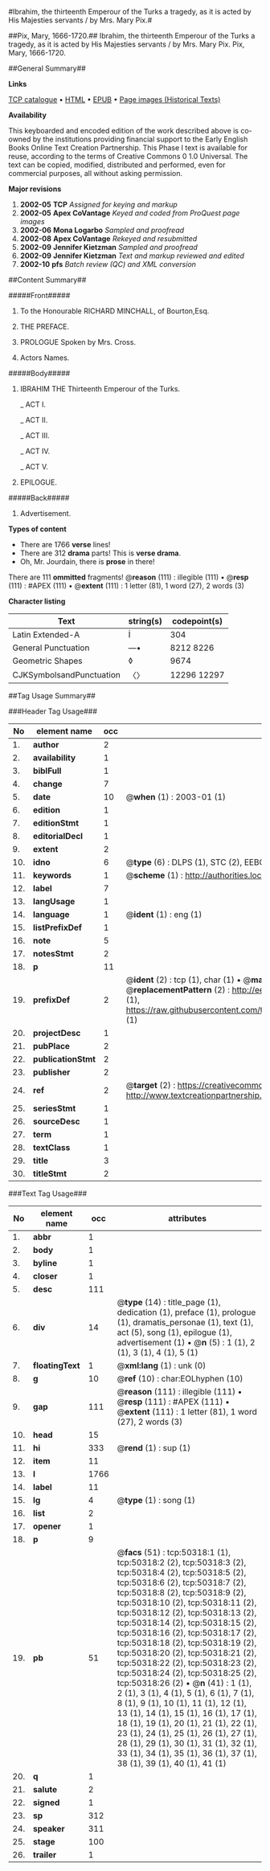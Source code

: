 #Ibrahim, the thirteenth Emperour of the Turks a tragedy, as it is acted by His Majesties servants / by Mrs. Mary Pix.#

##Pix, Mary, 1666-1720.##
Ibrahim, the thirteenth Emperour of the Turks a tragedy, as it is acted by His Majesties servants / by Mrs. Mary Pix.
Pix, Mary, 1666-1720.

##General Summary##

**Links**

[TCP catalogue](http://www.ota.ox.ac.uk/tcp/)  • 
[HTML](http://tei.it.ox.ac.uk/tcp/Texts-HTML/free/A54/A54958.html)  • 
[EPUB](http://tei.it.ox.ac.uk/tcp/Texts-EPUB/free/A54/A54958.epub) • 
[Page images (Historical Texts)](https://data.historicaltexts.jisc.ac.uk/view?pubId=eebo-11880807e&pageId=eebo-11880807e-50318-1)

**Availability**

This keyboarded and encoded edition of the
	       work described above is co-owned by the institutions
	       providing financial support to the Early English Books
	       Online Text Creation Partnership. This Phase I text is
	       available for reuse, according to the terms of Creative
	       Commons 0 1.0 Universal. The text can be copied,
	       modified, distributed and performed, even for
	       commercial purposes, all without asking permission.

**Major revisions**

1. __2002-05__ __TCP__ *Assigned for keying and markup*
1. __2002-05__ __Apex CoVantage__ *Keyed and coded from ProQuest page images*
1. __2002-06__ __Mona Logarbo__ *Sampled and proofread*
1. __2002-08__ __Apex CoVantage__ *Rekeyed and resubmitted*
1. __2002-09__ __Jennifer Kietzman__ *Sampled and proofread*
1. __2002-09__ __Jennifer Kietzman__ *Text and markup reviewed and edited*
1. __2002-10__ __pfs__ *Batch review (QC) and XML conversion*

##Content Summary##

#####Front#####

1. To the Honourable RICHARD MINCHALL, of Bourton,Esq.

1. THE PREFACE.

1. PROLOGUE
Spoken by Mrs. Cross.

1. Actors Names.

#####Body#####

1. IBRAHIM THE Thirteenth Emperour of the Turks.

    _ ACT I.

    _ ACT II.

    _ ACT III.

    _ ACT IV.

    _ ACT V.

1. EPILOGUE.

#####Back#####

1. Advertisement.

**Types of content**

  * There are 1766 **verse** lines!
  * There are 312 **drama** parts! This is **verse drama**.
  * Oh, Mr. Jourdain, there is **prose** in there!

There are 111 **ommitted** fragments! 
 @__reason__ (111) : illegible (111)  •  @__resp__ (111) : #APEX (111)  •  @__extent__ (111) : 1 letter (81), 1 word (27), 2 words (3)

**Character listing**


|Text|string(s)|codepoint(s)|
|---|---|---|
|Latin Extended-A|İ|304|
|General Punctuation|—•|8212 8226|
|Geometric Shapes|◊|9674|
|CJKSymbolsandPunctuation|〈〉|12296 12297|

##Tag Usage Summary##

###Header Tag Usage###

|No|element name|occ|attributes|
|---|---|---|---|
|1.|__author__|2||
|2.|__availability__|1||
|3.|__biblFull__|1||
|4.|__change__|7||
|5.|__date__|10| @__when__ (1) : 2003-01 (1)|
|6.|__edition__|1||
|7.|__editionStmt__|1||
|8.|__editorialDecl__|1||
|9.|__extent__|2||
|10.|__idno__|6| @__type__ (6) : DLPS (1), STC (2), EEBO-CITATION (1), OCLC (1), VID (1)|
|11.|__keywords__|1| @__scheme__ (1) : http://authorities.loc.gov/ (1)|
|12.|__label__|7||
|13.|__langUsage__|1||
|14.|__language__|1| @__ident__ (1) : eng (1)|
|15.|__listPrefixDef__|1||
|16.|__note__|5||
|17.|__notesStmt__|2||
|18.|__p__|11||
|19.|__prefixDef__|2| @__ident__ (2) : tcp (1), char (1)  •  @__matchPattern__ (2) : ([0-9\-]+):([0-9IVX]+) (1), (.+) (1)  •  @__replacementPattern__ (2) : http://eebo.chadwyck.com/downloadtiff?vid=$1&page=$2 (1), https://raw.githubusercontent.com/textcreationpartnership/Texts/master/tcpchars.xml#$1 (1)|
|20.|__projectDesc__|1||
|21.|__pubPlace__|2||
|22.|__publicationStmt__|2||
|23.|__publisher__|2||
|24.|__ref__|2| @__target__ (2) : https://creativecommons.org/publicdomain/zero/1.0/ (1), http://www.textcreationpartnership.org/docs/. (1)|
|25.|__seriesStmt__|1||
|26.|__sourceDesc__|1||
|27.|__term__|1||
|28.|__textClass__|1||
|29.|__title__|3||
|30.|__titleStmt__|2||


###Text Tag Usage###

|No|element name|occ|attributes|
|---|---|---|---|
|1.|__abbr__|1||
|2.|__body__|1||
|3.|__byline__|1||
|4.|__closer__|1||
|5.|__desc__|111||
|6.|__div__|14| @__type__ (14) : title_page (1), dedication (1), preface (1), prologue (1), dramatis_personae (1), text (1), act (5), song (1), epilogue (1), advertisement (1)  •  @__n__ (5) : 1 (1), 2 (1), 3 (1), 4 (1), 5 (1)|
|7.|__floatingText__|1| @__xml:lang__ (1) : unk (0)|
|8.|__g__|10| @__ref__ (10) : char:EOLhyphen (10)|
|9.|__gap__|111| @__reason__ (111) : illegible (111)  •  @__resp__ (111) : #APEX (111)  •  @__extent__ (111) : 1 letter (81), 1 word (27), 2 words (3)|
|10.|__head__|15||
|11.|__hi__|333| @__rend__ (1) : sup (1)|
|12.|__item__|11||
|13.|__l__|1766||
|14.|__label__|11||
|15.|__lg__|4| @__type__ (1) : song (1)|
|16.|__list__|2||
|17.|__opener__|1||
|18.|__p__|9||
|19.|__pb__|51| @__facs__ (51) : tcp:50318:1 (1), tcp:50318:2 (2), tcp:50318:3 (2), tcp:50318:4 (2), tcp:50318:5 (2), tcp:50318:6 (2), tcp:50318:7 (2), tcp:50318:8 (2), tcp:50318:9 (2), tcp:50318:10 (2), tcp:50318:11 (2), tcp:50318:12 (2), tcp:50318:13 (2), tcp:50318:14 (2), tcp:50318:15 (2), tcp:50318:16 (2), tcp:50318:17 (2), tcp:50318:18 (2), tcp:50318:19 (2), tcp:50318:20 (2), tcp:50318:21 (2), tcp:50318:22 (2), tcp:50318:23 (2), tcp:50318:24 (2), tcp:50318:25 (2), tcp:50318:26 (2)  •  @__n__ (41) : 1 (1), 2 (1), 3 (1), 4 (1), 5 (1), 6 (1), 7 (1), 8 (1), 9 (1), 10 (1), 11 (1), 12 (1), 13 (1), 14 (1), 15 (1), 16 (1), 17 (1), 18 (1), 19 (1), 20 (1), 21 (1), 22 (1), 23 (1), 24 (1), 25 (1), 26 (1), 27 (1), 28 (1), 29 (1), 30 (1), 31 (1), 32 (1), 33 (1), 34 (1), 35 (1), 36 (1), 37 (1), 38 (1), 39 (1), 40 (1), 41 (1)|
|20.|__q__|1||
|21.|__salute__|2||
|22.|__signed__|1||
|23.|__sp__|312||
|24.|__speaker__|311||
|25.|__stage__|100||
|26.|__trailer__|1||
